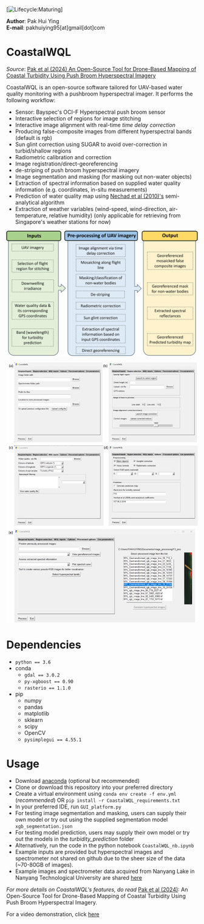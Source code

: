 [![Lifecycle:Maturing](https://img.shields.io/badge/Lifecycle-Maturing-007EC6)]

**Author**: Pak Hui Ying  
**E-mail**: pakhuiying95[at]gmail[dot]com

# CoastalWQL

*Source*: [Pak et al (2024) An Open-Source Tool for Drone-Based Mapping of Coastal Turbidity Using Push Broom Hyperspectral Imagery](https://www.mdpi.com/2072-4292/16/4/708/pdf)

CoastalWQL is an open-source software tailored for UAV-based water quality monitoring with a pushbroom hyperspectral imager. It performs the following workflow:

* Sensor: Bayspec's OCI-F Hyperspectral push broom sensor
* Interactive selection of regions for image stitching
* Interactive image alignment with real-time *time delay correction*
* Producing false-composite images from different hyperspectral bands (default is rgb)
* Sun glint correction using SUGAR to avoid over-correction in turbid/shallow regions
* Radiometric calibration and correction
* Image registration/direct-georeferencing
* de-striping of push broom hyperspectral imagery
* Image segmentation and masking (for masking out non-water objects)
* Extraction of spectral information based on supplied water quality information (e.g. coordinates, in-situ measurements)
* Prediction of water quality map using [Nechad et al (2010)'s](https://www.researchgate.net/publication/252685483_Calibration_and_validation_of_a_generic_multisensor_algorithm_for_mapping_of_turbidity_in_coastal_waters) semi-analytical algorithm
* Extraction of weather variables (wind-speed, wind-direction, air-temperature, relative humidity) (only applicable for retrieving from Singapore's weather stations for now)

![alt text](images/F6.jpg "Workflow")

![Software preview](images/software_preview.jpg "Software preview")

# Dependencies
* `python == 3.6`
* conda
    * `gdal == 3.0.2`
    * `py-xgboost == 0.90`
    * `rasterio == 1.1.0`
* pip
    * numpy
    * pandas
    * matplotlib
    * sklearn
    * scipy
    * OpenCV
    * `pysimplegui == 4.55.1`

# Usage

* Download [anaconda](https://www.anaconda.com/) (optional but recommended)
* Clone or download this repository into your preferred directory
* Create a virtual environment using `conda env create -f env.yml` (*recommended*) OR `pip install -r CoastalWQL_requirements.txt`
* In your preferred IDE, run `GUI_platform.py`
* For testing image segmentation and masking, users can supply their own model or try out using the supplied segmentation model `xgb_segmentation.json`
* For testing model prediction, users may supply their own model or try out the models in the *turbidity_prediction* folder
* Alternatively, run the code in the python notebook `CoastalWQL_nb.ipynb`
* Example inputs are provided but hyperspectral images and spectrometer not shared on github due to the sheer size of the data (~70-80GB of images).
* Example images and spectrometer data acquired from Nanyang Lake in Nanyang Technological University are shared [here](https://drive.google.com/drive/folders/1sQl46ogE3xtTtfrL_iqUmq_j5pbkNlaK?usp=sharing)

*For more details on CoastalWQL's features, do read* [Pak et al (2024)](https://www.mdpi.com/2072-4292/16/4/708/pdf): An Open-Source Tool for Drone-Based Mapping of Coastal Turbidity Using Push Broom Hyperspectral Imagery. 

For a video demonstration, click [here](https://youtu.be/Jf2hCieibZ8)

